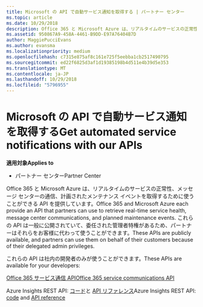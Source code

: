 ```yaml
---
title: Microsoft の API で自動サービス通知を取得する | パートナー センター
ms.topic: article
ms.date: 10/29/2018
description: Office 365 と Microsoft Azure は、リアルタイムのサービスの正常性、メッセージ センターの通信、計画されたメンテナンス イベントを取得するために使うことができる API を提供しています。
ms.assetid: 950867A9-458A-4461-B9DD-E97A76404B7D
author: MaggiePucciEvans
ms.author: evansma
ms.localizationpriority: medium
ms.openlocfilehash: c7315e875af8c161e725f5eebba1cb2517490795
ms.sourcegitcommit: ed22f6825d3af1d19385198b4d511e4b39d5e353
ms.translationtype: MT
ms.contentlocale: ja-JP
ms.lasthandoff: 10/29/2018
ms.locfileid: "5796955"
---
```

# <a name="get-automated-service-notifications-with-our-apis"></a><span data-ttu-id="5c5e9-103">Microsoft の API で自動サービス通知を取得する</span><span class="sxs-lookup"><span data-stu-id="5c5e9-103">Get automated service notifications with our APIs</span></span>

**<span data-ttu-id="5c5e9-104">適用対象</span><span class="sxs-lookup"><span data-stu-id="5c5e9-104">Applies to</span></span>**

-  <span data-ttu-id="5c5e9-105">パートナー センター</span><span class="sxs-lookup"><span data-stu-id="5c5e9-105">Partner Center</span></span>

<span data-ttu-id="5c5e9-106">Office 365 と Microsoft Azure は、リアルタイムのサービスの正常性、メッセージ センターの通信、計画されたメンテナンス イベントを取得するために使うことができる API を提供しています。</span><span class="sxs-lookup"><span data-stu-id="5c5e9-106">Office 365 and Microsoft Azure each provide an API that partners can use to retrieve real-time service health, message center communications, and planned maintenance events.</span></span> <span data-ttu-id="5c5e9-107">これらの API は一般に公開されていて、委任された管理者特権があるため、パートナーはそれらをお客様に代わって使うことができます。</span><span class="sxs-lookup"><span data-stu-id="5c5e9-107">These APIs are publicly available, and partners can use them on behalf of their customers because of their delegated admin privileges.</span></span>

<span data-ttu-id="5c5e9-108">これらの API は社内の開発者のみが使うことができます。</span><span class="sxs-lookup"><span data-stu-id="5c5e9-108">These APIs are available for your developers:</span></span>

[<span data-ttu-id="5c5e9-109">Office 365 サービス通信 API</span><span class="sxs-lookup"><span data-stu-id="5c5e9-109">Office 365 service communications API</span></span>](http://go.microsoft.com/fwlink/p/?LinkId=616899)

<span data-ttu-id="5c5e9-110">Azure Insights REST API: [コード](http://go.microsoft.com/fwlink/p/?LinkId=617299)と [API リファレンス](http://go.microsoft.com/fwlink/p/?LinkId=617300)</span><span class="sxs-lookup"><span data-stu-id="5c5e9-110">Azure Insights REST API: [code](http://go.microsoft.com/fwlink/p/?LinkId=617299) and [API reference](http://go.microsoft.com/fwlink/p/?LinkId=617300)</span></span>

 

 



